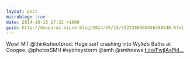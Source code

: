 ```yaml
---
layout: post
microblog: true
date: 2014-10-15 17:32 +1000
guid: http://desparoz.micro.blog/2014/10/15/t522288969426280448.html
---
```

Wow! MT @thinkshootprod: Huge surf crashing into Wylie’s Baths at Coogee. @photosSMH #sydneystorm @smh @smhnews [t.co/FwjIAsPi4...](http://t.co/FwjIAsPi4a)
